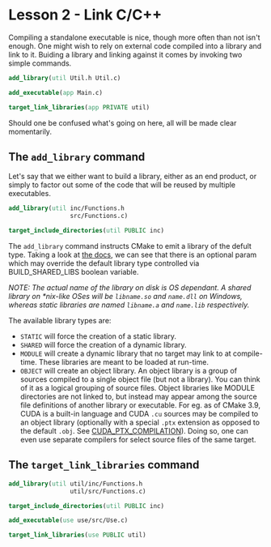 # Lesson 2 - Link C/C++


Compiling a standalone executable is nice, though more often than not isn't enough. One might wish to rely on external code compiled into a library and link to it. Buiding a library and linking against it comes by invoking two simple commands.

```CMake
add_library(util Util.h Util.c)

add_executable(app Main.c)

target_link_libraries(app PRIVATE util)
```

Should one be confused what's going on here, all will be made clear momentarily.

## The `add_library` command

Let's say that we either want to build a library, either as an end product, or simply to factor out some of the code that will be reused by multiple executables.

```CMake
add_library(util inc/Functions.h
                 src/Functions.c)

target_include_directories(util PUBLIC inc)
```

The `add_library` command instructs CMake to emit a library of the defult type. Taking a look at [the docs](https://cmake.org/cmake/help/latest/command/add_library.html?highlight=add_library), we can see that there is an optional param which may override the default library type controlled via BUILD_SHARED_LIBS boolean variable.

_NOTE: The actual name of the library on disk is OS dependant. A shared library on *nix-like OSes will be `libname.so` and `name.dll` on Windows, whereas static libraries are named `libname.a` and `name.lib` respectively._

The available library types are:

- `STATIC` will force the creation of a static library.
- `SHARED` will force the creation of a dynamic library.
- `MODULE` will create a dynamic library that no target may link to at compile-time. These libraries are meant to be loaded at run-time.
- `OBJECT` will create an object library. An object library is a group of sources compiled to a single object file (but not a library). You can think of it as a logical grouping of source files. Object libraries like MODULE directories are not linked to, but instead may appear among the source file definitions of another library or executable. For eg. as of CMake 3.9, CUDA is a built-in language and CUDA `.cu` sources may be compiled to an object library (optionally with a special `.ptx` extension as opposed to the default `.obj`. See [CUDA_PTX_COMPILATION](https://cmake.org/cmake/help/latest/prop_tgt/CUDA_PTX_COMPILATION.html?highlight=add_library)). Doing so, one can even use separate compilers for select source files of the same target.

## The `target_link_libraries` command

```CMake
add_library(util util/inc/Functions.h
                 util/src/Functions.c)

target_include_directories(util PUBLIC inc)

add_executable(use use/src/Use.c)

target_link_libraries(use PUBLIC util)
```